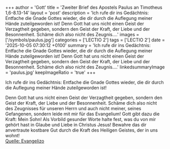 +++
author = 'Gott'
title = 'Zweiter Brief des Apostels Paulus an Timotheus 1,6-8.13-14'
layout = 'post'
description = 'Ich rufe dir ins Gedächtnis: Entfache die Gnade Gottes wieder, die dir durch die Auflegung meiner Hände zuteilgeworden ist! Denn Gott hat uns nicht einen Geist der Verzagtheit gegeben, sondern den Geist der Kraft, der Liebe und der Besonnenheit. Schäme dich also nicht des Zeugnis....'
images = ['/symbols/paulus.jpg']
categories = ['LECTIO 2']
tags = ['LECTIO 2']
date = '2025-10-05 07:30:12 +0100'
summary = 'Ich rufe dir ins Gedächtnis: Entfache die Gnade Gottes wieder, die dir durch die Auflegung meiner Hände zuteilgeworden ist! Denn Gott hat uns nicht einen Geist der Verzagtheit gegeben, sondern den Geist der Kraft, der Liebe und der Besonnenheit. Schäme dich also nicht des Zeugnis....'
linkedsummaryImage = 'paulus.jpg'
keepImageRatio = 'true'
+++
<!--more-->Ich rufe dir ins Gedächtnis: Entfache die Gnade Gottes wieder, die dir durch die Auflegung meiner Hände zuteilgeworden ist!
Denn Gott hat uns nicht einen Geist der Verzagtheit gegeben, sondern den Geist der Kraft, der Liebe und der Besonnenheit.
Schäme dich also nicht des Zeugnisses für unseren Herrn und auch nicht meiner, seines Gefangenen, sondern leide mit mir für das Evangelium! Gott gibt dazu die Kraft:
Mein Sohn! Als Vorbild gesunder Worte halte fest, was du von mir gehört hast in Glaube und Liebe in Christus Jesus!
Bewahre das dir anvertraute kostbare Gut durch die Kraft des Heiligen Geistes, der in uns wohnt!<br> [Quelle: Evangelizo](https://evangeliumtagfuertag.org/DE/gospel)